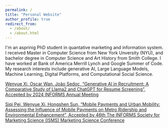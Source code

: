 ```yaml
---
permalink: /
title: "Personal Website"
author_profile: true
redirect_from: 
  - /about/
  - /about.html
---
```

I'm an asprinig PhD student in quantative marketing and information system. I received Master in Computer Science from New York Unversity (NYU), and bachelor degree in Computer Science and Art History from Smith College. I have worked at Bank of America Merrill Lynch and Google Summer of Code. My research interests include generative AI, Large Language Models, Machine Learning, Digital Platforms, and Computational Social Science.  

<p><a href="_pages/abstract1.html">Wenyue Xi, Oscar Wan, João Sedoc, “Generative Al in Recruitment: A Comparative Study of Llama2 and ChatGPT for Resume Screening”, Accepted by 2024 INFORMS Annual Meeting</a></p>
 

<p><a href="_pages/abstract2.html">Siqi Pei, Wenyue Xi, Hongshen Sun, “Mobile Payments and Urban Mobility: Assessing the Influence of Mobile Payments on Metro Ridership and Environmental Enhancement”, Accepted by 46th The INFORMS Society for Marketing Science (ISMS) Marketing Science Conference</a></p>
